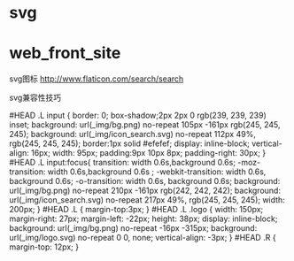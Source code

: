 # svg
# web_front_site



svg图标
http://www.flaticon.com/search/search

svg兼容性技巧

#HEAD .L input {
border: 0;
box-shadow;2px 2px 0 rgb(239, 239, 239) inset;
background: url(_img/bg.png) no-repeat 105px -161px rgb(245, 245, 245);
background: url(_img/icon_search.svg) no-repeat 112px 49%, rgb(245, 245, 245);
border:1px solid #efefef;
display: inline-block;
vertical-align: 16px;
width: 95px;
padding:9px 10px 8px;
padding-right: 30px;
}
#HEAD .L input:focus{
transition: width 0.6s,background 0.6s;
-moz-transition: width 0.6s,background 0.6s ;
-webkit-transition: width 0.6s, background 0.6s;
-o-transition: width 0.6s, background 0.6s;
background: url(_img/bg.png) no-repeat 210px -161px rgb(242, 242, 242);
background: url(_img/icon_search.svg) no-repeat 217px 49%, rgb(245, 245, 245);
width: 200px;
}
#HEAD .L {
margin-top:3px;
}
#HEAD .L .logo {
width: 150px;
margin-right: 27px;
margin-left: -22px;
height: 38px;
display: inline-block;
background: url(_img/bg.png) no-repeat -16px -315px;
background: url(_img/logo.svg) no-repeat 0 0, none;
vertical-align: -3px;
}
#HEAD .R {
margin-top: 12px;
}
